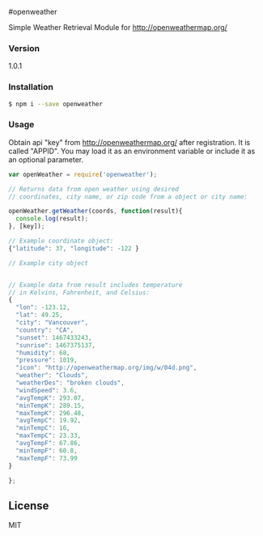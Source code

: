 #openweather

Simple Weather Retrieval Module for http://openweathermap.org/

### Version
1.0.1

### Installation
```sh
$ npm i --save openweather
```

### Usage
Obtain api "key" from http://openweathermap.org/ after registration. It is called "APPID". You may load it as an environment variable or include it as an optional parameter. 
```js
var openWeather = require('openweather');

// Returns data from open weather using desired 
// coordinates, city name, or zip code from a object or city name:

openWeather.getWeather(coords, function(result){
  console.log(result);
}, [key]);

// Example coordinate object:
{"latitude": 37, "longitude": -122 }

// Example city object


// Example data from result includes temperature 
// in Kelvins, Fahrenheit, and Celsius:
{
  "lon": -123.12,
  "lat": 49.25,
  "city": "Vancouver",
  "country": "CA",
  "sunset": 1467433243,
  "sunrise": 1467375137,
  "humidity": 68,
  "pressure": 1019,
  "icon": "http://openweathermap.org/img/w/04d.png",
  "weather": "Clouds",
  "weatherDes": "broken clouds",
  "windSpeed": 3.6,
  "avgTempK": 293.07,
  "minTempK": 289.15,
  "maxTempK": 296.48,
  "avgTempC": 19.92,
  "minTempC": 16,
  "maxTempC": 23.33,
  "avgTempF": 67.86,
  "minTempF": 60.8,
  "maxTempF": 73.99
}

};

```    

License
----
MIT